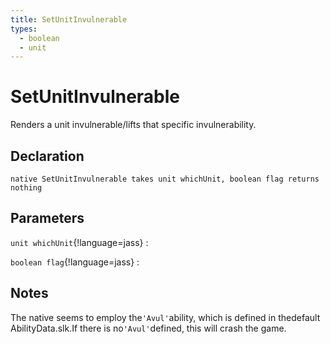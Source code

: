 ```yaml
---
title: SetUnitInvulnerable
types:
  - boolean
  - unit
---
```


# SetUnitInvulnerable
Renders a unit invulnerable/lifts that specific invulnerability.

## Declaration

```jass
native SetUnitInvulnerable takes unit whichUnit, boolean flag returns nothing
```

## Parameters
`unit whichUnit`{!language=jass}
: 

`boolean flag`{!language=jass}
: 

## Notes 
The native seems to employ the`'Avul'`ability, which is defined in thedefault AbilityData.slk.If there is no`'Avul'`defined, this will crash the game.
